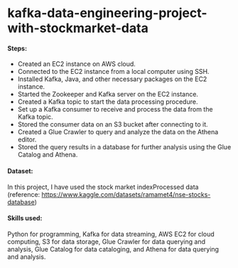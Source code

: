# kafka-data-engineering-project-with-stockmarket-data

#### Steps:
- Created an EC2 instance on AWS cloud.
- Connected to the EC2 instance from a local computer using SSH.
- Installed Kafka, Java, and other necessary packages on the EC2 instance.
- Started the Zookeeper and Kafka server on the EC2 instance.
- Created a Kafka topic to start the data processing procedure.
- Set up a Kafka consumer to receive and process the data from the Kafka topic.
- Stored the consumer data on an S3 bucket after connecting to it.
- Created a Glue Crawler to query and analyze the data on the Athena editor.
- Stored the query results in a database for further analysis using the Glue Catalog and Athena.
#### Dataset:
In this project, I have used the stock market indexProcessed data (reference: https://www.kaggle.com/datasets/ramamet4/nse-stocks-database)

#### Skills used:
Python for programming, Kafka for data streaming, AWS EC2 for cloud computing, S3 for data storage, Glue Crawler for data querying and analysis, Glue Catalog for data cataloging, and Athena for data querying and analysis.
